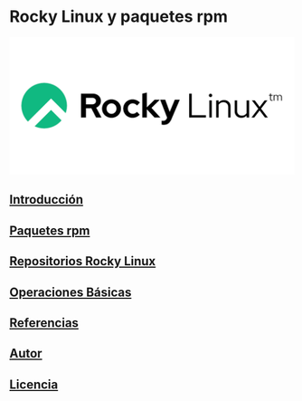 # Rocky Linux y paquetes rpm

![image](0.png)

## [Introducción](modulo0.md)
## [Paquetes rpm](modulo1.md)
## [Repositorios Rocky Linux](modulo2.md)
## [Operaciones Básicas](modulo3.md)
## [Referencias](referencias.md)
## [Autor](autores.md)
## [Licencia](licencia.md)
